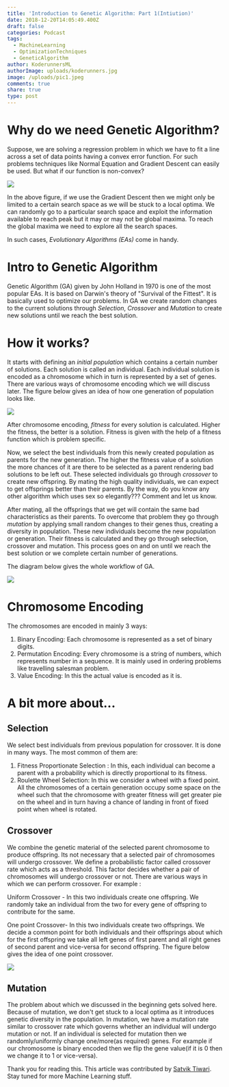 ```yaml
---
title: 'Introduction to Genetic Algorithm: Part 1(Intiution)'
date: 2018-12-20T14:05:49.400Z
draft: false
categories: Podcast
tags:
  - MachineLearning
  - OptimizationTechniques
  - GeneticAlgorithm
author: KoderunnersML
authorImage: uploads/koderunners.jpg
image: /uploads/pic1.jpeg
comments: true
share: true
type: post
---
```

# Why do we need Genetic Algorithm?

Suppose, we are solving a regression problem in which we have to fit a line across a set of data points having a convex error function. For such problems techniques like Normal Equation and Gradient Descent can easily be used. But what if our function is non-convex?

![](/uploads/fig-1.jpeg)

In the above figure,  if we use the Gradient Descent then we might only be limited to a certain search space as we will be stuck to a local optima. We can randomly go to a particular search space and exploit the information available to reach peak but it may or may not be global maxima. To reach the global maxima we need to explore all the search spaces.

In such cases, _Evolutionary Algorithms (EAs)_ come in handy.

# Intro to Genetic Algorithm

Genetic Algorithm (GA) given by John Holland in 1970  is one of the most popular EAs. It is based on Darwin's theory of "Survival of the Fittest". It is basically used to optimize our problems. In GA we create random changes  to the current solutions through _Selection_, _Crossover_ and _Mutation_ to create new solutions until we reach the best solution. 

# How it works?

It starts with defining an _initial population_ which contains a certain number of solutions. Each solution is called an individual. Each individual solution is encoded as a chromosome which in turn is represented by a set of genes. There are various ways of chromosome encoding which we will discuss later. The figure below gives an idea of how one generation of population looks like.

![](/uploads/whatsapp-image-2018-12-20-at-20.08.13.jpeg)

After chromosome encoding, _fitness_ for every solution is calculated. Higher the fitness, the better is a solution. Fitness is given with the help of a fitness function which is problem specific.

Now, we select the best individuals from this newly created population as parents for the new generation. The higher the fitness value of  a solution the more chances of it are there to be selected as a parent  rendering bad solutions to be left out. These selected individuals go through _crossover_ to create new offspring. By mating the high quality individuals, we can expect to get offsprings better than their parents. By the way, do you know any other algorithm which uses sex so elegantly??? Comment and let us know.

After mating, all the offsprings that we get will contain the same bad characteristics as their parents. To overcome that problem they go through _mutation_ by applying small random changes to their genes thus, creating a diversity in population. These new individuals become the new population or generation. Their fitness is calculated and they go through selection, crossover and mutation. This process goes on and on until we reach the best solution or we complete certain number of generations.

The diagram below gives the whole workflow of GA. 

![](/uploads/fig-2.jpg)

# Chromosome Encoding

The chromosomes are encoded in mainly 3 ways:

1. Binary Encoding: Each chromosome is represented as a set of binary digits.
2. Permutation Encoding: Every chromosome is a string of numbers, which represents number in a sequence. It is mainly used in ordering problems like travelling salesman problem.
3. Value Encoding: In this the actual  value is encoded as it is.

# A bit more about...

## Selection

We select best individuals from previous population for crossover. It is done in many ways. The most common of them are:

1. Fitness Proportionate Selection : In this, each individual can become a parent with a probability which is directly proportional to its fitness.
2. Roulette Wheel Selection: In this we consider a wheel with a fixed point. All the chromosomes of a certain generation occupy some space on the wheel such that the chromosome with greater fitness will get greater pie on the wheel and in turn having a chance of landing in front of fixed point when wheel is rotated.

## Crossover

We combine the genetic material of the selected parent chromosome to produce offspring. Its not necessary that a selected pair of chromosomes will undergo crossover. We define a probabilistic factor called crossover rate which acts as a threshold. This factor decides whether a pair of chromosomes will undergo crossover or not. There are various ways in which we can perform crossover. For example :

Uniform Crossover - In this two individuals create one offspring. We randomly take an individual from the two for every gene of offspring to contribute for the same.

One point Crossover- In this two individuals create two offsprings. We decide a common point for both individuals and their offsprings about which for the first offspring we take all left genes of first parent and all right genes of second parent and vice-versa for second offspring. The figure below gives the idea of one point crossover.

![](/uploads/fig-4.jpeg)

## Mutation

The problem about which we discussed in the beginning gets solved here. Because of mutation, we don't get stuck to a local optima as it introduces genetic diversity in the population. In mutation, we have a mutation rate similar to crossover rate which governs whether an individual will undergo mutation or not. If an individual is selected for mutation then we randomly/uniformly change one/more(as required) genes. For example if our chromosome is binary encoded then we flip the gene value(if it is 0 then we change it to 1 or vice-versa). 

Thank you for reading this. This article was contributed by [Satvik Tiwari](https://www.linkedin.com/in/satvik-tiwari-1a2955155/). Stay tuned for more Machine Learning stuff.
